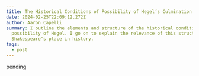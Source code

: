 ```yaml
---
title: The Historical Conditions of Possibility of Hegel’s Culmination of Philosophy
date: 2024-02-25T22:09:12.272Z
author: Aaron Capelli
summary: I outline the elements and structure of the historical conditions of
  possibility of Hegel. I go on to explain the relevance of this structure to
  Shakespeare’s place in history.
tags:
  - post
---
```

pending
